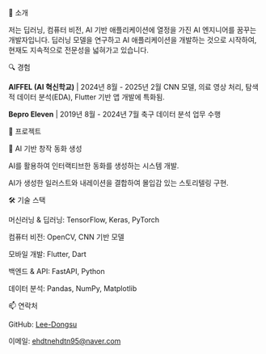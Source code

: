 👋 소개

저는 딥러닝, 컴퓨터 비전, AI 기반 애플리케이션에 열정을 가진 AI 엔지니어를 꿈꾸는 개발자입니다. 딥러닝 모델을 연구하고 AI 애플리케이션을 개발하는 것으로 시작하여, 현재도 지속적으로 전문성을 넓혀가고 있습니다.


🔍 경험

**AIFFEL (AI 혁신학교)** | 2024년 8월 - 2025년 2월
CNN 모델, 의료 영상 처리, 탐색적 데이터 분석(EDA), Flutter 기반 앱 개발에 특화됨.

**Bepro Eleven** | 2019년 8월 - 2024년 7월
축구 데이터 분석 업무 수행


🚀 프로젝트

📖 AI 기반 창작 동화 생성

AI를 활용하여 인터랙티브한 동화를 생성하는 시스템 개발.

AI가 생성한 일러스트와 내레이션을 결합하여 몰입감 있는 스토리텔링 구현.


🛠️ 기술 스택

머신러닝 & 딥러닝: TensorFlow, Keras, PyTorch

컴퓨터 비전: OpenCV, CNN 기반 모델

모바일 개발: Flutter, Dart

백엔드 & API: FastAPI, Python

데이터 분석: Pandas, NumPy, Matplotlib


📫 연락처

GitHub: [Lee-Dongsu](https://github.com/Lee-Dongsu)

이메일: ehdtnehdtn95@naver.com

